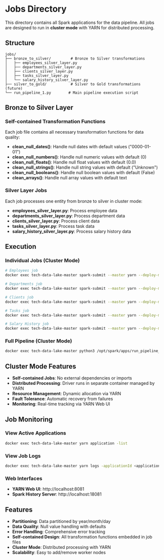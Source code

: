 # Jobs Directory

This directory contains all Spark applications for the data pipeline. All jobs are designed to run in **cluster mode** with YARN for distributed processing.

## Structure

```
jobs/
├── bronze_to_silver/         # Bronze to Silver transformations
│   ├── employees_silver_layer.py
│   ├── departments_silver_layer.py
│   ├── clients_silver_layer.py
│   ├── tasks_silver_layer.py
│   └── salary_history_silver_layer.py
├── silver_to_gold/           # Silver to Gold transformations (future)
└── run_pipeline_1.py        # Main pipeline execution script
```

## Bronze to Silver Layer

### Self-contained Transformation Functions
Each job file contains all necessary transformation functions for data quality:

- **clean_null_dates()**: Handle null dates with default values ("0000-01-01")
- **clean_null_numbers()**: Handle null numeric values with default (0)
- **clean_null_floats()**: Handle null float values with default (0.0)
- **clean_null_strings()**: Handle null string values with default ("Unknown")
- **clean_null_booleans()**: Handle null boolean values with default (False)
- **clean_arrays()**: Handle null array values with default text

### Silver Layer Jobs
Each job processes one entity from bronze to silver in cluster mode:

- **employees_silver_layer.py**: Process employee data
- **departments_silver_layer.py**: Process department data
- **clients_silver_layer.py**: Process client data
- **tasks_silver_layer.py**: Process task data
- **salary_history_silver_layer.py**: Process salary history data

## Execution

### Individual Jobs (Cluster Mode)
```bash
# Employees job
docker exec tech-data-lake-master spark-submit --master yarn --deploy-mode cluster /opt/spark/apps/bronze_to_silver/employees_silver_layer.py

# Departments job
docker exec tech-data-lake-master spark-submit --master yarn --deploy-mode cluster /opt/spark/apps/bronze_to_silver/departments_silver_layer.py

# Clients job
docker exec tech-data-lake-master spark-submit --master yarn --deploy-mode cluster /opt/spark/apps/bronze_to_silver/clients_silver_layer.py

# Tasks job
docker exec tech-data-lake-master spark-submit --master yarn --deploy-mode cluster /opt/spark/apps/bronze_to_silver/tasks_silver_layer.py

# Salary History job
docker exec tech-data-lake-master spark-submit --master yarn --deploy-mode cluster /opt/spark/apps/bronze_to_silver/salary_history_silver_layer.py
```

### Full Pipeline (Cluster Mode)
```bash
docker exec tech-data-lake-master python3 /opt/spark/apps/run_pipeline_1.py
```

## Cluster Mode Features

- **Self-contained Jobs**: No external dependencies or imports
- **Distributed Processing**: Driver runs in separate container managed by YARN
- **Resource Management**: Dynamic allocation via YARN
- **Fault Tolerance**: Automatic recovery from failures
- **Monitoring**: Real-time tracking via YARN Web UI

## Job Monitoring

### View Active Applications
```bash
docker exec tech-data-lake-master yarn application -list
```

### View Job Logs
```bash
docker exec tech-data-lake-master yarn logs -applicationId <application_id>
```

### Web Interfaces
- **YARN Web UI**: http://localhost:8081
- **Spark History Server**: http://localhost:18081

## Features

- **Partitioning**: Data partitioned by year/month/day
- **Data Quality**: Null value handling with defaults
- **Error Handling**: Comprehensive error tracking
- **Self-contained Design**: All transformation functions embedded in job files
- **Cluster Mode**: Distributed processing with YARN
- **Scalability**: Easy to add/remove worker nodes 